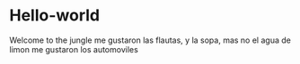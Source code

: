# Hello-world
Welcome to the jungle
me gustaron las flautas, y la sopa, mas no el agua de limon
me gustaron los automoviles

